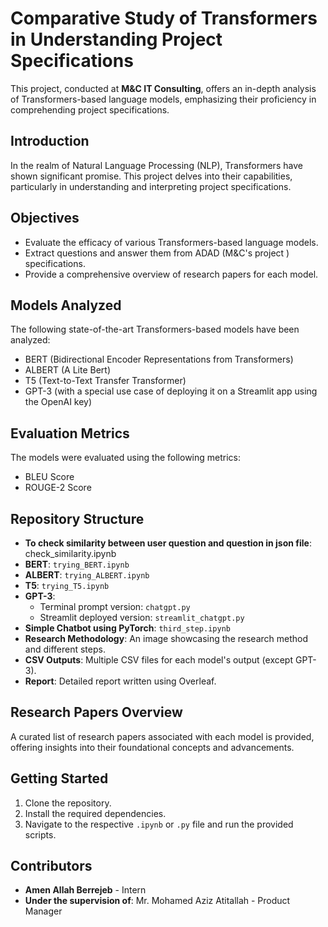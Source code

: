 # Comparative Study of Transformers in Understanding Project Specifications

This project, conducted at **M&C IT Consulting**, offers an in-depth analysis of Transformers-based language models, emphasizing their proficiency in comprehending project specifications.

## Introduction

In the realm of Natural Language Processing (NLP), Transformers have shown significant promise. This project delves into their capabilities, particularly in understanding and interpreting project specifications.

## Objectives

- Evaluate the efficacy of various Transformers-based language models.
- Extract questions and answer them from ADAD (M&C's project ) specifications.
- Provide a comprehensive overview of  research papers for each model.

## Models Analyzed

The following state-of-the-art Transformers-based models have been analyzed:

- BERT (Bidirectional Encoder Representations from Transformers)
- ALBERT (A Lite Bert) 
- T5 (Text-to-Text Transfer Transformer)
- GPT-3 (with a special use case of deploying it on a Streamlit app using the OpenAI key)

## Evaluation Metrics

The models were evaluated using the following metrics:

- BLEU Score
- ROUGE-2 Score

## Repository Structure
- **To check similarity between user question and question in json file**: check_similarity.ipynb
- **BERT**: `trying_BERT.ipynb`
- **ALBERT**: `trying_ALBERT.ipynb`
- **T5**: `trying_T5.ipynb`
- **GPT-3**: 
  - Terminal prompt version: `chatgpt.py`
  - Streamlit deployed version: `streamlit_chatgpt.py`
- **Simple Chatbot using PyTorch**: `third_step.ipynb`
- **Research Methodology**: An image showcasing the research method and different steps.
- **CSV Outputs**: Multiple CSV files for each model's output (except GPT-3).
- **Report**: Detailed report written using Overleaf.

## Research Papers Overview

A curated list of research papers associated with each model is provided, offering insights into their foundational concepts and advancements.

## Getting Started

1. Clone the repository.
2. Install the required dependencies.
3. Navigate to the respective `.ipynb` or `.py` file and run the provided scripts.

## Contributors

- **Amen Allah Berrejeb** - Intern
- **Under the supervision of**: Mr. Mohamed Aziz Atitallah - Product Manager

